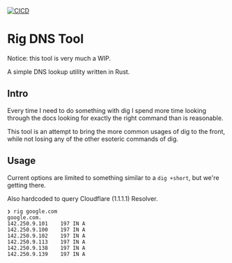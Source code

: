  [![CICD](https://gitlab.parker.systems/drew/rig-dns-tool/badges/main/pipeline.svg)](https://gitlab.parker.systems/drew/rig-dns-tool/-/commits/main) 

# Rig DNS Tool

Notice: this tool is very much a WIP.

A simple DNS lookup utility written in Rust.

## Intro
Every time I need to do something with dig I spend more time looking through the docs looking for exactly the right command than is reasonable.

This tool is an attempt to bring the more common usages of dig to the front, while not losing any of the other esoteric commands of dig.

## Usage
Current options are limited to something similar to a `dig +short`, but we're getting there.

Also hardcoded to query Cloudflare (1.1.1.1) Resolver.

```
❯ rig google.com
google.com.
142.250.9.101    197 IN A
142.250.9.100    197 IN A
142.250.9.102    197 IN A
142.250.9.113    197 IN A
142.250.9.138    197 IN A
142.250.9.139    197 IN A
```